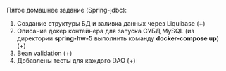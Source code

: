 Пятое домашнее задание (Spring-jdbc):
1. Создание структуры БД и заливка данных через Liquibase (+)
2. Описание докер контейнера для запуска СУБД MySQL (из директории **spring-hw-5** выполнить команду **docker-compose up**) (+)
3. Bean validation (+)
4. Добавлены тесты для каждого DAO (+)